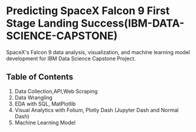 # Predicting SpaceX Falcon 9 First Stage Landing Success(IBM-DATA-SCIENCE-CAPSTONE)

SpaceX's Falcon 9 data analysis, visualization, and machine learning model development for IBM Data Science Capstone Project.
<u></u>

## Table of Contents
1. Data Collection,API,Web Scraping
2. Data Wrangling
3. EDA with SQL, MatPlotlib 
4. Visual Analytics with Folium, Plotly Dash (Jupyter Dash and Normal Dash)
5. Machine Learning Model

